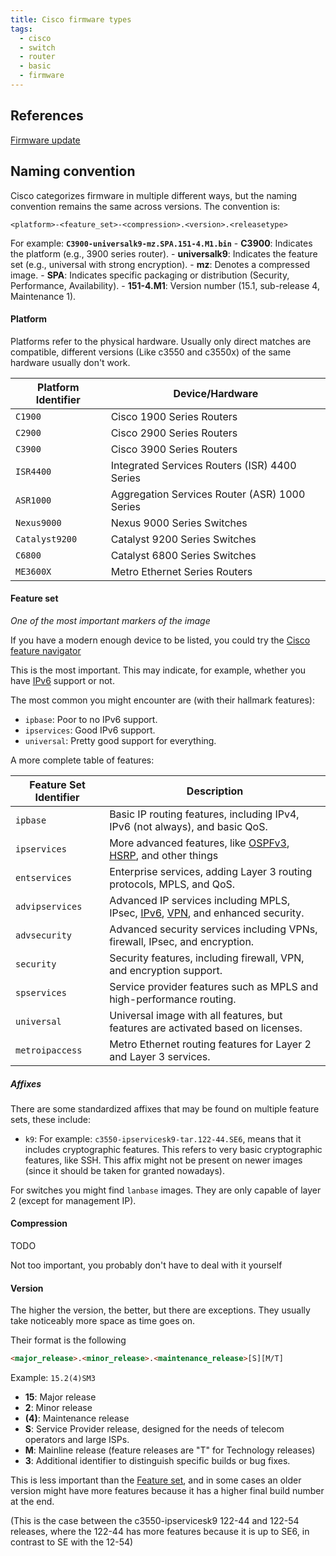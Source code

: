 ```yaml
---
title: Cisco firmware types
tags:
  - cisco
  - switch
  - router
  - basic
  - firmware
---
```

References
---
[Firmware update](Firmware%20update.md)

Naming convention
---

Cisco categorizes firmware in multiple different ways, but the naming convention remains the same across versions. The convention is:

`<platform>-<feature_set>-<compression>.<version>.<releasetype>`

For example:  **`C3900-universalk9-mz.SPA.151-4.M1.bin`**
	- **C3900**: Indicates the platform (e.g., 3900 series router).
	- **universalk9**: Indicates the feature set (e.g., universal with strong encryption).
	- **mz**: Denotes a compressed image.
	- **SPA**: Indicates specific packaging or distribution (Security, Performance, Availability).
	- **151-4.M1**: Version number (15.1, sub-release 4, Maintenance 1).

#### Platform

Platforms refer to the physical hardware. Usually only direct matches are compatible, different versions (Like c3550 and c3550x) of the same hardware usually don't work.

| **Platform Identifier**   | **Device/Hardware**                                  |
|---------------------------|------------------------------------------------------|
| `C1900`                   | Cisco 1900 Series Routers                            |
| `C2900`                   | Cisco 2900 Series Routers                            |
| `C3900`                   | Cisco 3900 Series Routers                            |
| `ISR4400`                 | Integrated Services Routers (ISR) 4400 Series        |
| `ASR1000`                 | Aggregation Services Router (ASR) 1000 Series        |
| `Nexus9000`               | Nexus 9000 Series Switches                           |
| `Catalyst9200`            | Catalyst 9200 Series Switches                        |
| `C6800`                   | Catalyst 6800 Series Switches                        |
| `ME3600X`                 | Metro Ethernet Series Routers                        |
#### Feature set

*One of the most important markers of the image*

If you have a modern enough device to be listed, you could try the [Cisco feature navigator](https://cfnng.cisco.com/)

This is the most important. This may indicate, for example, whether you have [IPv6](../IPv6/IPv6.md) support or not.

The most common you might encounter are (with their hallmark features):
- `ipbase`: Poor to no IPv6 support.
- `ipservices`: Good IPv6 support.
- `universal`: Pretty good support for everything.

A more complete table of features:

| **Feature Set Identifier** | **Description**                                                                                                                                       |
| -------------------------- | ----------------------------------------------------------------------------------------------------------------------------------------------------- |
| `ipbase`                   | Basic IP routing features, including IPv4, IPv6 (not always), and basic QoS.                                                                          |
| `ipservices`               | More advanced features, like [OSPFv3](../Routing%20protocols/OSPFv3.md), [HSRP](../Redundancy/HSRP.md), and other things                              |
| `entservices`              | Enterprise services, adding Layer 3 routing protocols, MPLS, and QoS.                                                                                 |
| `advipservices`            | Advanced IP services including MPLS, IPsec, [IPv6](../IPv6/IPv6.md), [VPN](../VPN/IPSec%20Site%20to%20Site%20VPN%20tunnel.md), and enhanced security. |
| `advsecurity`              | Advanced security services including VPNs, firewall, IPsec, and encryption.                                                                           |
| `security`                 | Security features, including firewall, VPN, and encryption support.                                                                                   |
| `spservices`               | Service provider features such as MPLS and high-performance routing.                                                                                  |
| `universal`                | Universal image with all features, but features are activated based on licenses.                                                                      |
| `metroipaccess`            | Metro Ethernet routing features for Layer 2 and Layer 3 services.                                                                                     |

##### Affixes
There are some standardized affixes that may be found on multiple feature sets, these include:

- `k9`: For example: `c3550-ipservicesk9-tar.122-44.SE6`, means that it includes cryptographic features. This refers to very basic cryptographic features, like SSH. This affix might not be present on newer images (since it should be taken for granted nowadays).


For switches you might find `lanbase` images. They are only capable of layer 2 (except for management IP).

#### Compression
TODO

Not too important, you probably don't have to deal with it yourself

#### Version

The higher the version, the better, but there are exceptions. They usually take noticeably more space as time goes on.

Their format is the following

```html
<major_release>.<minor_release>.<maintenance_release>[S][M/T]
```

Example: `15.2(4)SM3`
- **15**: Major release 
- **2**: Minor release
- **(4)**: Maintenance release
- **S**: Service Provider release, designed for the needs of telecom operators and large ISPs.
- **M**: Mainline release (feature releases are "T" for Technology releases)
- **3**: Additional identifier to distinguish specific builds or bug fixes.

This is less important than the [Feature set](#Feature%20set), and in some cases an older version might have more features because it has a higher final build number at the end.

(This is the case between the c3550-ipservicesk9 122-44 and 122-54 releases, where the 122-44 has more features because it is up to SE6, in contrast to SE with the 12-54)

